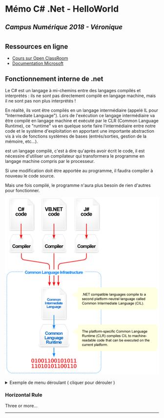 # Mémo C# .Net - HelloWorld
## *Campus Numérique 2018 - Véronique*
#
## Ressources en ligne

* [Cours sur Open ClassRoom](https://openclassrooms.com/fr/courses/218202-apprenez-a-programmer-en-c-sur-net/217501-les-winforms-ou-windows-forms)
* [Documentation Microsoft](https://docs.microsoft.com/fr-fr/visualstudio/ide/quickstart-visual-basic-console)

## Fonctionnement interne de .net

Le C# est un langage à mi-chemins entre des langages compilés et interprétés : ils ne sont pas directement compilé en langage machine, mais il ne sont pas non plus interprétés !

En réalité, ils vont être compilés en un langage intermédiaire (appelé IL pour "Intermediate Language"). Lors de l'exécution ce langage intermédiaire va être compilé en langage machine et exécuté par le CLR (Common Language Runtime), ce "runtime" va en quelque sorte faire l'intermédiaire entre notre code et le système d'exploitation en apportant une importante abstraction vis à vis de fonctions systèmes de bases (entrés/sorties, gestion de la mémoire, etc...).

est un langage compilé, c'est à dire qu'après avoir écrit le code, il est nécessire d'utiliser un compilateur qui transformera le programme en langage machine compris par le processeur.

Si une modification doit être apportée au programme, il faudra compiler à nouveau le code source.

Mais une fois compilé, le programme n'aura plus besoin de rien d'autres pour fonctionner.

![Fonctionnement interne de .net](images/csharp/fonctionnement-dot-net.png)










<details>
 <summary>Exemple de menu déroulant ( cliquer pour dérouler )</summary>
 
```js
	ici je mets du code caché !
```
</details>

### Horizontal Rule

Three or more...

---